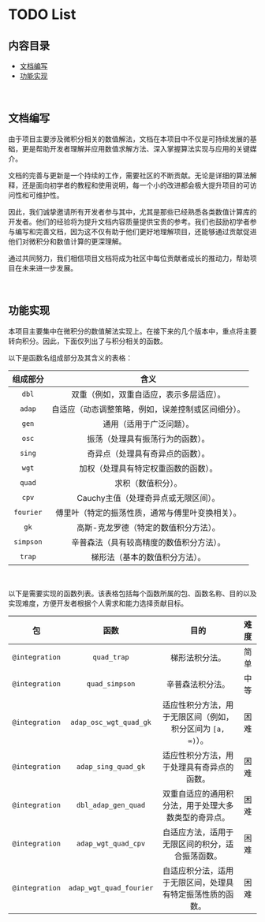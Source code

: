 # TODO List

## 内容目录

- [文档编写](#文档编写)
- [功能实现](#功能实现)

<br>

## 文档编写

由于项目主要涉及微积分相关的数值解法，文档在本项目中不仅是可持续发展的基础，更是帮助开发者理解并应用数值求解方法、深入掌握算法实现与应用的关键媒介。

文档的完善与更新是一个持续的工作，需要社区的不断贡献。无论是详细的算法解释，还是面向初学者的教程和使用说明，每一个小的改进都会极大提升项目的可访问性和可维护性。

因此，我们诚挚邀请所有开发者参与其中，尤其是那些已经熟悉各类数值计算库的开发者。他们的经验将为提升文档内容质量提供宝贵的参考。我们也鼓励初学者参与编写和完善文档，因为这不仅有助于他们更好地理解项目，还能够通过贡献促进他们对微积分和数值计算的更深理解。

通过共同努力，我们相信项目文档将成为社区中每位贡献者成长的推动力，帮助项目在未来进一步发展。

<br>

## 功能实现

本项目主要集中在微积分的数值解法实现上。在接下来的几个版本中，重点将主要转向积分。因此，下面仅列出了与积分相关的函数。

以下是函数名组成部分及其含义的表格：

| **组成部分** |                      **含义**                      |
| :----------: | :------------------------------------------------: |
|    `dbl`     |      双重（例如，双重自适应，表示多层适应）。      |
|    `adap`    | 自适应（动态调整策略，例如，误差控制或区间细分）。 |
|    `gen`     |              通用（适用于广泛问题）。              |
|    `osc`     |          振荡（处理具有振荡行为的函数）。          |
|    `sing`    |          奇异点（处理具有奇异点的函数）。          |
|    `wgt`     |        加权（处理具有特定权重函数的函数）。        |
|    `quad`    |                 求积（数值积分）。                 |
|    `cpv`     |        Cauchy主值（处理奇异点或无限区间）。        |
|  `fourier`   |  傅里叶（特定的振荡性质，通常与傅里叶变换相关）。  |
|     `gk`     |       高斯-克龙罗德（特定的数值积分方法）。        |
|  `simpson`   |      辛普森法（具有较高精度的数值积分方法）。      |
|    `trap`    |           梯形法（基本的数值积分方法）。           |

<br>

以下是需要实现的函数列表。该表格包括每个函数所属的包、函数名称、目的以及实现难度，方便开发者根据个人需求和能力选择贡献目标。

|       包       |        **函数**         |                          **目的**                           | **难度** |
| :------------: | :---------------------: | :---------------------------------------------------------: | :------: |
| `@integration` |       `quad_trap`       |                       梯形法积分法。                        |   简单   |
| `@integration` |     `quad_simpson`      |                      辛普森法积分法。                       |   中等   |
| `@integration` | `adap_osc_wgt_quad_gk`  | 适应性积分方法，用于无限区间（例如，积分区间为 `[a, ∞)`）。 |   困难   |
| `@integration` |   `adap_sing_quad_gk`   |         适应性积分方法，用于处理具有奇异点的函数。          |   困难   |
| `@integration` |   `dbl_adap_gen_quad`   |    双重自适应的通用积分法，用于处理大多数类型的奇异点。     |   困难   |
| `@integration` |   `adap_wgt_quad_cpv`   |      自适应方法，适用于无限区间的积分，适合振荡函数。       |   困难   |
| `@integration` | `adap_wgt_quad_fourier` | 自适应积分法，适用于无限区间，处理具有特定振荡性质的函数。  |   困难   |

<br>